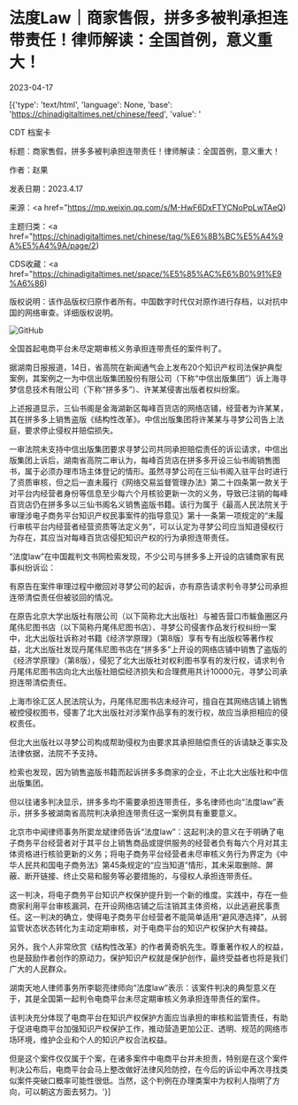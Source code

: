 # 法度Law｜商家售假，拼多多被判承担连带责任！律师解读：全国首例，意义重大！

2023-04-17

[{'type': 'text/html', 'language': None, 'base': 'https://chinadigitaltimes.net/chinese/feed', 'value': '

CDT 档案卡

标题：商家售假，拼多多被判承担连带责任！律师解读：全国首例，意义重大！

作者：赵果

发表日期：2023.4.17

来源：<a href="https://mp.weixin.qq.com/s/M-HwF6DxFTYCNoPpLwTAeQ)

主题归类：<a href="https://chinadigitaltimes.net/chinese/tag/%E6%8B%BC%E5%A4%9A%E5%A4%9A/page/2)

CDS收藏：<a href="https://chinadigitaltimes.net/space/%E5%85%AC%E6%B0%91%E9%A6%86)

版权说明：该作品版权归原作者所有。中国数字时代仅对原作进行存档，以对抗中国的网络审查。详细版权说明。





![GitHub](https://chinadigitaltimes.net/chinese/files/2023/04/post-695033-643d6130b3c2d.)

全国首起电商平台未尽定期审核义务承担连带责任的案件判了。

据湖南日报报道，14日，省高院在新闻通气会上发布20个知识产权司法保护典型案例，其案例之一为中信出版集团股份有限公司（下称“中信出版集团”）诉上海寻梦信息技术有限公司（下称“拼多多”）、许某某侵害出版者权纠纷案。

上述报道显示，三仙书阁是金海湖新区每峰百货店的网络店铺，经营者为许某某，其在拼多多上销售盗版《结构性改革》。中信出版集团将许某某与寻梦公司告上法庭，要求停止侵权并赔偿损失。

一审法院未支持中信出版集团要求寻梦公司共同承担赔偿责任的诉讼请求，中信出版集团上诉后，湖南省高院二审认为，每峰百货店在拼多多开设三仙书阁销售图书，属于必须办理市场主体登记的情形。虽然寻梦公司在三仙书阁入驻平台时进行了资质审核，但之后一直未履行《网络交易监督管理办法》第二十四条第一款关于对平台内经营者身份等信息至少每六个月核验更新一次的义务，导致已注销的每峰百货店仍在拼多多以三仙书阁名义销售盗版书籍。该行为属于《最高人民法院关于审理涉电子商务平台知识产权民事案件的指导意见》第十一条第一项规定的“未履行审核平台内经营者经营资质等法定义务”，可以认定为寻梦公司应当知道侵权行为存在，其应当对每峰百货店侵犯知识产权的行为承担连带责任。

“法度law”在中国裁判文书网检索发现，不少公司与拼多多上开设的店铺商家有民事纠纷诉讼：

有原告在案件审理过程中撤回对寻梦公司的起诉，亦有原告请求判令寻梦公司承担连带清偿责任但被驳回的情况。

在原告北京大学出版社有限公司（以下简称北大出版社）与被告营口市鲅鱼圈区丹尾伟尼图书店（以下简称丹尾伟尼图书店）、寻梦公司侵害作品发行权纠纷一案中，北大出版社诉称对书籍《经济学原理》（第8版）享有专有出版权等著作权益，北大出版社发现丹尾伟尼图书店在“拼多多”上开设的网络店铺中销售了盗版的《经济学原理》（第8版），侵犯了北大出版社对权利图书享有的发行权，请求判令丹尾伟尼图书店向北大出版社赔偿经济损失和合理费用共计10000元，寻梦公司承担连带清偿责任。

上海市徐汇区人民法院认为，丹尾伟尼图书店未经许可，擅自在其网络店铺上销售被控侵权图书，侵害了北大出版社对涉案作品享有的发行权，故应当承担相应的侵权责任。

但北大出版社以寻梦公司构成帮助侵权为由要求其承担赔偿责任的诉请缺乏事实及法律依据，法院不予支持。

检索也发现，因为销售盗版书籍而起诉拼多多商家的企业，不止北大出版社和中信出版集团。

但以往诸多判决显示，拼多多均不需要承担连带责任，多名律师也向“法度law”表示，拼多多被湖南省高院判决承担连带责任这一案例具有重要意义。

北京市中闻律师事务所窦龙斌律师告诉“法度law”：这起判决的意义在于明确了电子商务平台经营者对于其平台上销售商品或提供服务的经营者负有每六个月对其主体资格进行核验更新的义务；将电子商务平台经营者未尽审核义务行为界定为《中华人民共和国电子商务法》第45条规定的“应当知道”情形，其未采取删除、屏蔽、断开链接、终止交易和服务等必要措施的，与侵权人承担连带责任。

这一判决，将电子商务平台知识产权保护提升到一个新的维度。实践中，存在一些商家利用平台审核漏洞，在开设网络店铺之后注销其主体资格，以此逃避民事责任。这一判决的确立，使得电子商务平台经营者不能简单适用“避风港选择”，从弱监管状态状态转化为主动定期审核，对于电商平台的知识产权保护大有裨益。

另外，我个人非常欣赏《结构性改革》的作者黄奇帆先生。尊重著作权人的权益，也是鼓励作者创作的原动力，保护知识产权就是保护创作，最终受益者也将是我们广大的人民群众。

湖南天地人律师事务所李聪亮律师向“法度law”表示：该案件判决的典型意义在于，其是全国第一起判令电商平台未尽定期审核义务承担连带责任的案件。

该判决充分体现了电商平台在知识产权保护方面应当承担的审核和监管责任，有助于促进电商平台加强知识产权保护工作，推动营造更加公正、透明、规范的网络市场环境，维护企业和个人的知识产权合法权益。

但是这个案件仅仅属于个案，在诸多案件中电商平台并未担责，特别是在这个案件判决公布后，电商平台会马上整改做好法律风险防控，在今后的诉讼中再次寻找类似案件突破口概率可能性很低。当然，这个判例在办理类案中为权利人指明了方向，可以朝这方面去努力。'}]